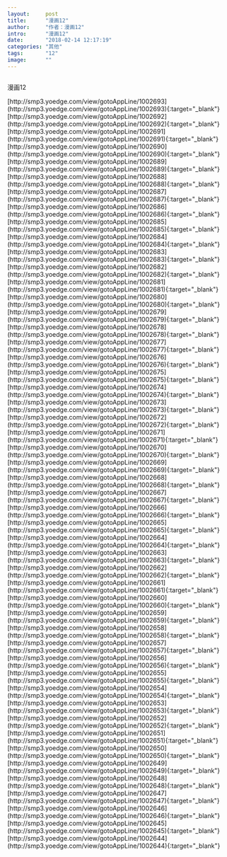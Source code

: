 ```yaml
---
layout:     post
title:      "漫画12"
author:     "作者：漫画12"
intro:      "漫画12"
date:       "2018-02-14 12:17:19"
categories: "其他"
tags:       "12"
image:      ""
---
```

<div style="text-align: center">
<p><img src=""/></p>
</div>
<p class="post-meta">
<span>漫画12</span>
</p>
[http://smp3.yoedge.com/view/gotoAppLine/1002693](http://smp3.yoedge.com/view/gotoAppLine/1002693){:target="_blank"}
[http://smp3.yoedge.com/view/gotoAppLine/1002692](http://smp3.yoedge.com/view/gotoAppLine/1002692){:target="_blank"}
[http://smp3.yoedge.com/view/gotoAppLine/1002691](http://smp3.yoedge.com/view/gotoAppLine/1002691){:target="_blank"}
[http://smp3.yoedge.com/view/gotoAppLine/1002690](http://smp3.yoedge.com/view/gotoAppLine/1002690){:target="_blank"}
[http://smp3.yoedge.com/view/gotoAppLine/1002689](http://smp3.yoedge.com/view/gotoAppLine/1002689){:target="_blank"}
[http://smp3.yoedge.com/view/gotoAppLine/1002688](http://smp3.yoedge.com/view/gotoAppLine/1002688){:target="_blank"}
[http://smp3.yoedge.com/view/gotoAppLine/1002687](http://smp3.yoedge.com/view/gotoAppLine/1002687){:target="_blank"}
[http://smp3.yoedge.com/view/gotoAppLine/1002686](http://smp3.yoedge.com/view/gotoAppLine/1002686){:target="_blank"}
[http://smp3.yoedge.com/view/gotoAppLine/1002685](http://smp3.yoedge.com/view/gotoAppLine/1002685){:target="_blank"}
[http://smp3.yoedge.com/view/gotoAppLine/1002684](http://smp3.yoedge.com/view/gotoAppLine/1002684){:target="_blank"}
[http://smp3.yoedge.com/view/gotoAppLine/1002683](http://smp3.yoedge.com/view/gotoAppLine/1002683){:target="_blank"}
[http://smp3.yoedge.com/view/gotoAppLine/1002682](http://smp3.yoedge.com/view/gotoAppLine/1002682){:target="_blank"}
[http://smp3.yoedge.com/view/gotoAppLine/1002681](http://smp3.yoedge.com/view/gotoAppLine/1002681){:target="_blank"}
[http://smp3.yoedge.com/view/gotoAppLine/1002680](http://smp3.yoedge.com/view/gotoAppLine/1002680){:target="_blank"}
[http://smp3.yoedge.com/view/gotoAppLine/1002679](http://smp3.yoedge.com/view/gotoAppLine/1002679){:target="_blank"}
[http://smp3.yoedge.com/view/gotoAppLine/1002678](http://smp3.yoedge.com/view/gotoAppLine/1002678){:target="_blank"}
[http://smp3.yoedge.com/view/gotoAppLine/1002677](http://smp3.yoedge.com/view/gotoAppLine/1002677){:target="_blank"}
[http://smp3.yoedge.com/view/gotoAppLine/1002676](http://smp3.yoedge.com/view/gotoAppLine/1002676){:target="_blank"}
[http://smp3.yoedge.com/view/gotoAppLine/1002675](http://smp3.yoedge.com/view/gotoAppLine/1002675){:target="_blank"}
[http://smp3.yoedge.com/view/gotoAppLine/1002674](http://smp3.yoedge.com/view/gotoAppLine/1002674){:target="_blank"}
[http://smp3.yoedge.com/view/gotoAppLine/1002673](http://smp3.yoedge.com/view/gotoAppLine/1002673){:target="_blank"}
[http://smp3.yoedge.com/view/gotoAppLine/1002672](http://smp3.yoedge.com/view/gotoAppLine/1002672){:target="_blank"}
[http://smp3.yoedge.com/view/gotoAppLine/1002671](http://smp3.yoedge.com/view/gotoAppLine/1002671){:target="_blank"}
[http://smp3.yoedge.com/view/gotoAppLine/1002670](http://smp3.yoedge.com/view/gotoAppLine/1002670){:target="_blank"}
[http://smp3.yoedge.com/view/gotoAppLine/1002669](http://smp3.yoedge.com/view/gotoAppLine/1002669){:target="_blank"}
[http://smp3.yoedge.com/view/gotoAppLine/1002668](http://smp3.yoedge.com/view/gotoAppLine/1002668){:target="_blank"}
[http://smp3.yoedge.com/view/gotoAppLine/1002667](http://smp3.yoedge.com/view/gotoAppLine/1002667){:target="_blank"}
[http://smp3.yoedge.com/view/gotoAppLine/1002666](http://smp3.yoedge.com/view/gotoAppLine/1002666){:target="_blank"}
[http://smp3.yoedge.com/view/gotoAppLine/1002665](http://smp3.yoedge.com/view/gotoAppLine/1002665){:target="_blank"}
[http://smp3.yoedge.com/view/gotoAppLine/1002664](http://smp3.yoedge.com/view/gotoAppLine/1002664){:target="_blank"}
[http://smp3.yoedge.com/view/gotoAppLine/1002663](http://smp3.yoedge.com/view/gotoAppLine/1002663){:target="_blank"}
[http://smp3.yoedge.com/view/gotoAppLine/1002662](http://smp3.yoedge.com/view/gotoAppLine/1002662){:target="_blank"}
[http://smp3.yoedge.com/view/gotoAppLine/1002661](http://smp3.yoedge.com/view/gotoAppLine/1002661){:target="_blank"}
[http://smp3.yoedge.com/view/gotoAppLine/1002660](http://smp3.yoedge.com/view/gotoAppLine/1002660){:target="_blank"}
[http://smp3.yoedge.com/view/gotoAppLine/1002659](http://smp3.yoedge.com/view/gotoAppLine/1002659){:target="_blank"}
[http://smp3.yoedge.com/view/gotoAppLine/1002658](http://smp3.yoedge.com/view/gotoAppLine/1002658){:target="_blank"}
[http://smp3.yoedge.com/view/gotoAppLine/1002657](http://smp3.yoedge.com/view/gotoAppLine/1002657){:target="_blank"}
[http://smp3.yoedge.com/view/gotoAppLine/1002656](http://smp3.yoedge.com/view/gotoAppLine/1002656){:target="_blank"}
[http://smp3.yoedge.com/view/gotoAppLine/1002655](http://smp3.yoedge.com/view/gotoAppLine/1002655){:target="_blank"}
[http://smp3.yoedge.com/view/gotoAppLine/1002654](http://smp3.yoedge.com/view/gotoAppLine/1002654){:target="_blank"}
[http://smp3.yoedge.com/view/gotoAppLine/1002653](http://smp3.yoedge.com/view/gotoAppLine/1002653){:target="_blank"}
[http://smp3.yoedge.com/view/gotoAppLine/1002652](http://smp3.yoedge.com/view/gotoAppLine/1002652){:target="_blank"}
[http://smp3.yoedge.com/view/gotoAppLine/1002651](http://smp3.yoedge.com/view/gotoAppLine/1002651){:target="_blank"}
[http://smp3.yoedge.com/view/gotoAppLine/1002650](http://smp3.yoedge.com/view/gotoAppLine/1002650){:target="_blank"}
[http://smp3.yoedge.com/view/gotoAppLine/1002649](http://smp3.yoedge.com/view/gotoAppLine/1002649){:target="_blank"}
[http://smp3.yoedge.com/view/gotoAppLine/1002648](http://smp3.yoedge.com/view/gotoAppLine/1002648){:target="_blank"}
[http://smp3.yoedge.com/view/gotoAppLine/1002647](http://smp3.yoedge.com/view/gotoAppLine/1002647){:target="_blank"}
[http://smp3.yoedge.com/view/gotoAppLine/1002646](http://smp3.yoedge.com/view/gotoAppLine/1002646){:target="_blank"}
[http://smp3.yoedge.com/view/gotoAppLine/1002645](http://smp3.yoedge.com/view/gotoAppLine/1002645){:target="_blank"}
[http://smp3.yoedge.com/view/gotoAppLine/1002644](http://smp3.yoedge.com/view/gotoAppLine/1002644){:target="_blank"}


